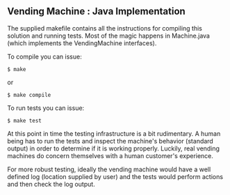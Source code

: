 
## Vending Machine : Java Implementation

The supplied makefile contains all the instructions for compiling this solution and running tests.
Most of the magic happens in Machine.java (which implements the VendingMachine interfaces).

To compile you can issue:

```
$ make
```

or

```
$ make compile
```

To run tests you can issue:

```
$ make test
```

At this point in time the testing infrastructure is a bit rudimentary. A human being has to run the tests and inspect the machine's behavior (standard output) in order to determine if it is working properly. Luckily, real vending machines do concern themselves with a human customer's experience. 

For more robust testing, ideally the vending machine would have a well defined log (location supplied by user) and the tests would perform actions and then check the log output.
